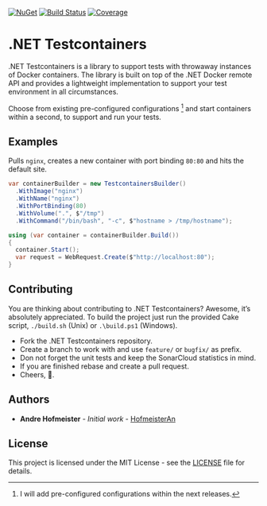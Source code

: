[![NuGet](https://img.shields.io/nuget/v/DotNet.Testcontainers.svg)](https://www.nuget.org/packages/DotNet.Testcontainers)
[![Build Status](https://dev.azure.com/HofmeisterAn/GitHub-Testcontainers/_apis/build/status/GitHub%20Testcontainers?branchName=develop)](https://dev.azure.com/HofmeisterAn/GitHub-Testcontainers/_build/latest?definitionId=6&branchName=develop)
[![Coverage](https://sonarcloud.io/api/project_badges/measure?project=dotnet-testcontainers&metric=coverage)](https://sonarcloud.io/dashboard?id=dotnet-testcontainers)

# .NET Testcontainers
.NET Testcontainers is a library to support tests with throwaway instances of Docker containers. The library is built on top of the .NET Docker remote API and provides a lightweight implementation to support your test environment in all circumstances.

Choose from existing pre-configured configurations [^1] and start containers within a second, to support and run your tests.

## Examples
Pulls `nginx`, creates a new container with port binding `80:80` and hits the default site.

```csharp
var containerBuilder = new TestcontainersBuilder()
  .WithImage("nginx")
  .WithName("nginx")
  .WithPortBinding(80)
  .WithVolume(".", $"/tmp")
  .WithCommand("/bin/bash", "-c", $"hostname > /tmp/hostname");

using (var container = containerBuilder.Build())
{
  container.Start();
  var request = WebRequest.Create($"http://localhost:80");
}
```

## Contributing

You are thinking about contributing to .NET Testcontainers? Awesome, it’s absolutely appreciated. To build the project just run the provided Cake script, `./build.sh` (Unix) or `.\build.ps1` (Windows).

* Fork the .NET Testcontainers repository.
* Create a branch to work with and use `feature/` or `bugfix/` as prefix.
* Don not forget the unit tests and keep the SonarCloud statistics in mind.
* If you are finished rebase and create a pull request.
* Cheers, :beers:.

## Authors

* **Andre Hofmeister** - *Initial work* - [HofmeisterAn](https://github.com/HofmeisterAn/)

## License

This project is licensed under the MIT License - see the [LICENSE](LICENSE) file for details.

[^1]: I will add pre-configured configurations within the next releases.
